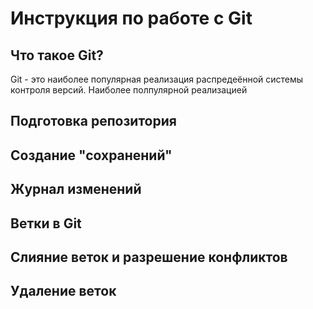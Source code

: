 # Инструкция по работе с Git

## Что такое Git?
Git - это наиболее популярная реализация распредеённой системы контроля версий. Наиболее полпулярной реализацией 

## Подготовка репозитория

## Создание "сохранений"

## Журнал изменений

## Ветки в Git

## Слияние веток и разрешение конфликтов

## Удаление веток